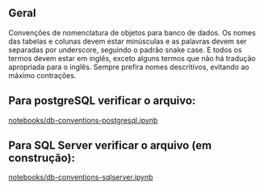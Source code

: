 ## Geral
Convenções de nomenclatura de objetos para banco de dados.
Os nomes das tabelas e colunas devem estar minúsculas e as palavras devem ser separadas por underscore, seguindo o padrão snake case. 
E todos os termos devem estar em inglês, exceto alguns termos que não há tradução apropriada para o inglês. 
Sempre prefira nomes descritivos, evitando ao máximo contrações.

## Para postgreSQL verificar o arquivo:
[notebooks/db-conventions-postgresql.ipynb](notebooks/db-conventions-postgresql.ipynb)

## Para SQL Server verificar o arquivo (em construção):
[notebooks/db-conventions-sqlserver.ipynb](notebooks/db-conventions-sqlserver.ipynb)